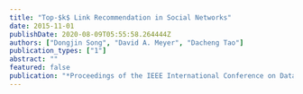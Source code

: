 ```yaml
---
title: "Top-$k$ Link Recommendation in Social Networks"
date: 2015-11-01
publishDate: 2020-08-09T05:55:58.264444Z
authors: ["Dongjin Song", "David A. Meyer", "Dacheng Tao"]
publication_types: ["1"]
abstract: ""
featured: false
publication: "*Proceedings of the IEEE International Conference on Data Mining (ICDM)*"
---
```


